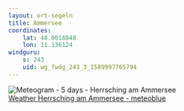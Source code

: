 ```yaml
---
layout: ort-segeln
title: Ammersee
coordinates:
    lat: 48.0018848
    lon: 11.136124
windguru: 
    s: 243
    uid: wg_fwdg_243_3_1589997765794
---
```

<img src="//my.meteoblue.com/visimage/meteogram_web?look=KILOMETER_PER_HOUR%2CCELSIUS%2CMILLIMETER&apikey=5838a18e295d&temperature=C&windspeed=kmh&precipitationamount=mm&winddirection=3char&city=Herrsching+am+Ammersee&iso2=de&lat=47.998901&lon=11.176800&asl=551&tz=Europe%2FBerlin&lang=en&sig=828cd14f47d340fa48ece15889180b55" srcset="//my.meteoblue.com/visimage/meteogram_web_hd?look=KILOMETER_PER_HOUR%2CCELSIUS%2CMILLIMETER&apikey=5838a18e295d&temperature=C&windspeed=kmh&precipitationamount=mm&winddirection=3char&city=Herrsching+am+Ammersee&iso2=de&lat=47.998901&lon=11.176800&asl=551&tz=Europe%2FBerlin&lang=en&sig=df56b3285f95259b6d9ddb69185629cc 1.4x" alt="Meteogram - 5 days - Herrsching am Ammersee"><a href="https://www.meteoblue.com/en/weather/week/herrsching-am-ammersee_germany_2905604" target="_blank" style="display: block;">Weather Herrsching am Ammersee - meteoblue</a>
